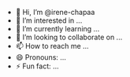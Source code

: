 - 👋 Hi, I’m @irene-chapaa
- 👀 I’m interested in ...
- 🌱 I’m currently learning ...
- 💞️ I’m looking to collaborate on ...
- 📫 How to reach me ...
- 😄 Pronouns: ...
- ⚡ Fun fact: ...

<!---
irene-chapaa/irene-chapaa is a ✨ special ✨ repository because its `README.md` (this file) appears on your GitHub profile.
You can click the Preview link to take a look at your changes.
--->
